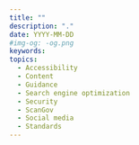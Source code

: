 ```yaml
---
title: ""
description: "."
date: YYYY-MM-DD
#img-og: -og.png
keywords:
topics:
  - Accessibility
  - Content
  - Guidance
  - Search engine optimization
  - Security
  - ScanGov
  - Social media
  - Standards
---
```


